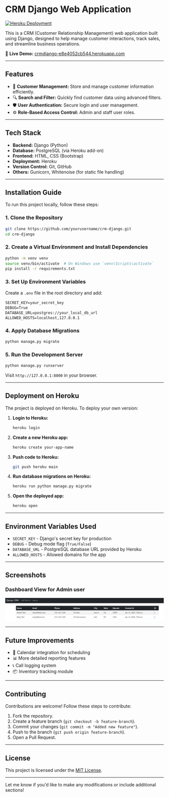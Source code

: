
# **CRM Django Web Application**

[![Heroku Deployment](https://img.shields.io/badge/Deployed%20on-Heroku-7057ff.svg?logo=heroku)](https://crmdjango-e8e4052cb544.herokuapp.com/)

This is a CRM (Customer Relationship Management) web application built using Django, designed to help manage customer interactions, track sales, and streamline business operations.

🔗 **Live Demo:** [crmdjango-e8e4052cb544.herokuapp.com](https://crmdjango-e8e4052cb544.herokuapp.com/)

---

## **Features**

- 🏢 **Customer Management:** Store and manage customer information efficiently.
- 🔍 **Search and Filter:** Quickly find customer data using advanced filters.
- 🛡️ **User Authentication:** Secure login and user management.
- ⚙️ **Role-Based Access Control:** Admin and staff user roles.

---

## **Tech Stack**

- **Backend:** Django (Python)
- **Database:** PostgreSQL (via Heroku add-on)
- **Frontend:** HTML, CSS (Bootstrap)
- **Deployment:** Heroku
- **Version Control:** Git, GitHub
- **Others:** Gunicorn, Whitenoise (for static file handling)

---

## **Installation Guide**

To run this project locally, follow these steps:

### **1. Clone the Repository**
```bash
git clone https://github.com/yourusername/crm-django.git
cd crm-django
```

### **2. Create a Virtual Environment and Install Dependencies**
```bash
python -m venv venv
source venv/bin/activate  # On Windows use `venv\Scripts\activate`
pip install -r requirements.txt
```

### **3. Set Up Environment Variables**
Create a `.env` file in the root directory and add:

```
SECRET_KEY=your_secret_key
DEBUG=True
DATABASE_URL=postgres://your_local_db_url
ALLOWED_HOSTS=localhost,127.0.0.1
```

### **4. Apply Database Migrations**
```bash
python manage.py migrate
```

### **5. Run the Development Server**
```bash
python manage.py runserver
```

Visit `http://127.0.0.1:8000` in your browser.

---

## **Deployment on Heroku**

The project is deployed on Heroku. To deploy your own version:

1. **Login to Heroku:**
   ```bash
   heroku login
   ```

2. **Create a new Heroku app:**
   ```bash
   heroku create your-app-name
   ```

3. **Push code to Heroku:**
   ```bash
   git push heroku main
   ```

4. **Run database migrations on Heroku:**
   ```bash
   heroku run python manage.py migrate
   ```

5. **Open the deployed app:**
   ```bash
   heroku open
   ```

---

## **Environment Variables Used**

- `SECRET_KEY` - Django's secret key for production
- `DEBUG` - Debug mode flag (`True/False`)
- `DATABASE_URL` - PostgreSQL database URL provided by Heroku
- `ALLOWED_HOSTS` - Allowed domains for the app

---

## **Screenshots**

### Dashboard View for Admin user
![Dashboard](dashboard.png)



---

## **Future Improvements**

- 📅 Calendar integration for scheduling
- 📊 More detailed reporting features
- 📞 Call logging system
- 📦 Inventory tracking module

---

## **Contributing**

Contributions are welcome! Follow these steps to contribute:

1. Fork the repository.
2. Create a feature branch (`git checkout -b feature-branch`).
3. Commit your changes (`git commit -m "Added new feature"`).
4. Push to the branch (`git push origin feature-branch`).
5. Open a Pull Request.

---



## **License**

This project is licensed under the [MIT License](LICENSE).

---

Let me know if you'd like to make any modifications or include additional sections!